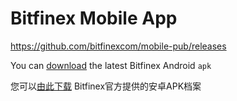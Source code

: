 # Bitfinex Mobile App

https://github.com/bitfinexcom/mobile-pub/releases

You can [download](https://github.com/bitfinexcom/mobile-pub/releases) the latest Bitfinex Android `apk`

您可以[由此下载](https://github.com/bitfinexcom/mobile-pub/releases) Bitfinex官方提供的安卓APK档案
